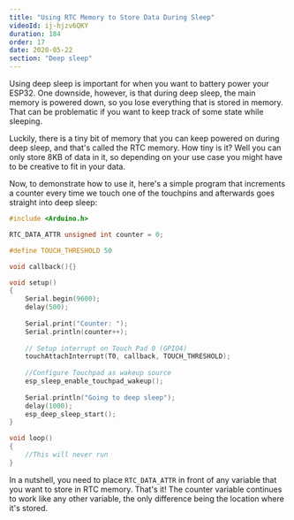 ```yaml
---
title: "Using RTC Memory to Store Data During Sleep"
videoId: ij-hjzv6QKY
duration: 184
order: 17
date: 2020-05-22
section: "Deep sleep"
---
```


Using deep sleep is important for when you want to battery power your ESP32. One downside, however, is that during deep sleep, the main memory is powered down, so you lose everything that is stored in memory. That can be problematic if you want to keep track of some state while sleeping.

Luckily, there is a tiny bit of memory that you can keep powered on during deep sleep, and that's called the RTC memory. How tiny is it? Well you can only store 8KB of data in it, so depending on your use case you might have to be creative to fit in your data.

Now, to demonstrate how to use it, here's a simple program that increments a counter every time we touch one of the touchpins and afterwards goes straight into deep sleep:

```cpp
#include <Arduino.h>

RTC_DATA_ATTR unsigned int counter = 0;

#define TOUCH_THRESHOLD 50

void callback(){}

void setup()
{
    Serial.begin(9600);
    delay(500);
    
    Serial.print("Counter: ");
    Serial.println(counter++);
    
    // Setup interrupt on Touch Pad 0 (GPIO4)
    touchAttachInterrupt(T0, callback, TOUCH_THRESHOLD);
    
    //Configure Touchpad as wakeup source
    esp_sleep_enable_touchpad_wakeup();
    
    Serial.println("Going to deep sleep");
    delay(1000);
    esp_deep_sleep_start();
}

void loop()
{
	//This will never run
}
```

In a nutshell, you need to place `RTC_DATA_ATTR` in front of any variable that you want to store in RTC memory. That's it! The counter variable continues to work like any other variable, the only difference being the location where it's stored.